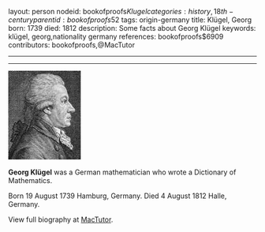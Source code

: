 layout: person
nodeid: bookofproofs$Klugel
categories: history,18th-century
parentid: bookofproofs$52
tags: origin-germany
title: Klügel, Georg
born: 1739
died: 1812
description: Some facts about Georg Klügel
keywords: klügel, georg,nationality germany
references: bookofproofs$6909
contributors: bookofproofs,@MacTutor

---


---

![Klugel.jpg](https://github.com/bookofproofs/bookofproofs.github.io/blob/main/_sources/_assets/images/portraits/Klugel.jpg?raw=true)

**Georg Klügel** was a German mathematician who wrote a Dictionary of Mathematics.

Born 19 August 1739 Hamburg, Germany. Died 4 August 1812 Halle, Germany.


View full biography at [MacTutor](https://mathshistory.st-andrews.ac.uk/Biographies/Klugel/).